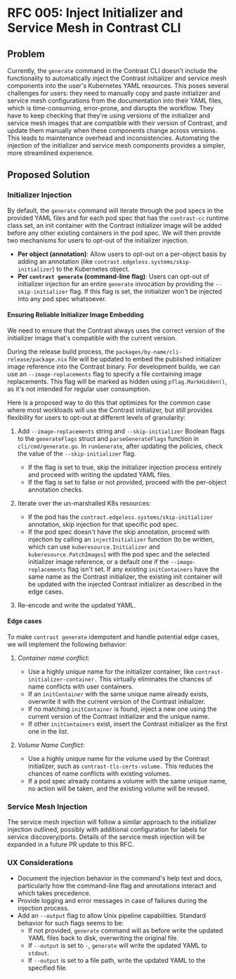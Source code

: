 # RFC 005: Inject Initializer and Service Mesh in Contrast CLI

## Problem

Currently, the `generate` command in the Contrast CLI doesn't include the functionality to automatically inject the Contrast initializer and service mesh components into the user's Kubernetes YAML resources. This poses several challenges for users: they need to manually copy and paste initializer and service mesh configurations from the documentation into their YAML files, which is time-consuming, error-prone, and disrupts the workflow. They have to keep checking that they're using versions of the initializer and service mesh images that are compatible with their version of Contrast, and update them manually when these components change across versions. This leads to maintenance overhead and inconsistencies. Automating the injection of the initializer and service mesh components provides a simpler, more streamlined experience.

## Proposed Solution

### Initializer Injection

 By default, the `generate` command will iterate through the pod specs in the provided YAML files and for each pod spec that has the `contrast-cc` runtime class set, an init container with the Contrast initializer image will be added before any other existing containers in the pod spec.
 We will then provide two mechanisms for users to opt-out of the initializer injection.

- **Per object (annotation)**: Allow users to opt-out on a per-object basis by adding an annotation (like `contrast.edgeless.systems/skip-initializer`) to the Kubernetes object.
- **Per `contrast generate` (command-line flag)**: Users can opt-out of initializer injection for an entire `generate` invocation by providing the `--skip-initializer` flag. If this flag is set, the initializer won't be injected into any pod spec whatsoever.

#### Ensuring Reliable Initializer Image Embedding

  We need to ensure that the Contrast always uses the correct version of the initializer image that's compatible with the current version.

During the release build process, the `packages/by-name/cli-release/package.nix` file will be updated to embed the published initializer image reference into the Contrast binary. For development builds, we can use an `--image-replacements` flag to specify a file containing image replacements. This flag will be marked as hidden using `pflag.MarkHidden()`, as it's not intended for regular user consumption.

Here is a proposed way to do this that optimizes for the common case where most workloads will use the Contrast initializer, but still provides flexibility for users to opt-out at different levels of granularity:

1. Add `--image-replacements` string and `--skip-initializer` Boolean flags to the `generateFlags` struct and `parseGenerateFlags` function in `cli/cmd/generate.go`. In `runGenerate`, after updating the policies, check the value of the `--skip-initializer` flag.

   - If the flag is set to true, skip the initializer injection process entirely and proceed with writing the updated YAML files.
   - If the flag is set to false or not provided, proceed with the per-object annotation checks.

2. Iterate over the un-marshalled K8s resources:

   - If the pod has the `contrast.edgeless.systems/skip-initializer` annotation, skip injection for that specific pod spec.
   - If the pod spec doesn't have the skip annotation, proceed with injection by calling an `injectInitializer` function (to be written, which can use `kuberesource.Initializer` and `kuberesource.PatchImages`) with the pod spec and the selected initializer image reference, or a default one if the `--image-replacements` flag isn't set. If any existing `initContainers` have the same name as the Contrast initializer, the existing init container will be updated with the injected Contrast initializer as described in the edge cases.

3. Re-encode and write the updated YAML.

#### Edge cases

To make `contrast generate` idempotent and handle potential edge cases, we will implement the following behavior:

1. *Container name conflict:*
   - Use a highly unique name for the initializer container, like `contrast-initializer-container.` This virtually eliminates the chances of name conflicts with user containers.
   - If an `initContainer` with the same unique name already exists, overwrite it with the current version of the Contrast initializer.
   - If no matching `initContainer` is found, inject a new one using the current version of the Contrast initializer and the unique name.
   - If other `initContainers` exist, insert the Contrast initializer as the first one in the list.

2. *Volume Name Conflict:*
   - Use a highly unique name for the volume used by the Contrast initializer, such as `contrast-tls-certs-volume.` This reduces the chances of name conflicts with existing volumes.
   - If a pod spec already contains a volume with the same unique name, no action will be taken, and the existing volume will be reused.

### Service Mesh Injection

The service mesh injection will follow a similar approach to the initializer injection outlined, possibly with additional configuration for labels for service discovery/ports. Details of the service mesh injection will be expanded in a future PR update to this RFC.

### UX Considerations

- Document the injection behavior in the command's help text and docs,  particularly how the command-line flag and annotations interact and which takes precedence.
- Provide logging and error messages in case of failures during the injection process.
- Add an `--output` flag to allow Unix pipeline capabilities. Standard behavior for such flags seems to be:
  - If not provided, `generate` command will as before write the updated YAML files back to disk, overwriting the original file.
  - If `--output` is set to `-`, `generate`  will write the updated YAML to `stdout`.
  - If `--output` is set to a file path, write the updated YAML to the specified file.
